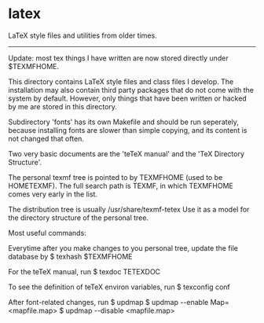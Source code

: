 # latex

LaTeX style files and utilities from older times.

----


Update: most tex things I have written are now stored directly under $TEXMFHOME.

This directory contains LaTeX style files and class files I develop.
The installation may also contain third party packages that do not come
with the system by default.
However, only things that have been written or hacked by me are stored
in this directory.

Subdirectory 'fonts' has its own Makefile and should be run seperately,
because installing fonts are slower than simple copying,
and its content is not changed that often.

Two very basic documents are the 'teTeX manual' and the 'TeX Directory Structure'.

The personal texmf tree is pointed to by TEXMFHOME (used to be HOMETEXMF).
The full search path is TEXMF, in which TEXMFHOME comes very early in the list.

The distribution tree is usually /usr/share/texmf-tetex
Use it as a model for the directory structure of the personal tree.

Most useful commands:

Everytime after you make changes to you personal tree, 
update the file database by
$ texhash $TEXMFHOME

For the teTeX manual, run
$ texdoc TETEXDOC

To see the definition of teTeX environ variables, run
$ texconfig conf

After font-related changes, run
$ updmap
$ updmap --enable Map=<mapfile.map>
$ updmap --disable <mapfile.map>

